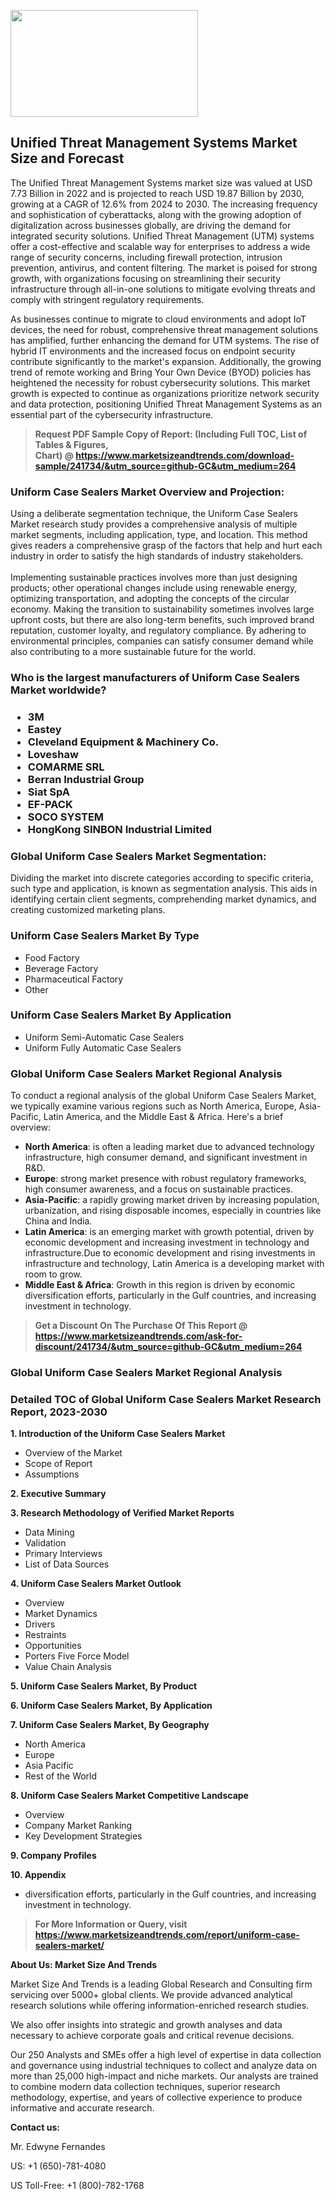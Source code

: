 <p><img class="alignnone size-medium wp-image-20088" src="https://ffe5etoiles.com/wp-content/uploads/2024/12/MST1-300x171.png" alt="" width="300" height="171" /></p><h2>Unified Threat Management Systems Market Size and Forecast</h2><p>The Unified Threat Management Systems market size was valued at USD 7.73 Billion in 2022 and is projected to reach USD 19.87 Billion by 2030, growing at a CAGR of 12.6% from 2024 to 2030. The increasing frequency and sophistication of cyberattacks, along with the growing adoption of digitalization across businesses globally, are driving the demand for integrated security solutions. Unified Threat Management (UTM) systems offer a cost-effective and scalable way for enterprises to address a wide range of security concerns, including firewall protection, intrusion prevention, antivirus, and content filtering. The market is poised for strong growth, with organizations focusing on streamlining their security infrastructure through all-in-one solutions to mitigate evolving threats and comply with stringent regulatory requirements.</p><p>As businesses continue to migrate to cloud environments and adopt IoT devices, the need for robust, comprehensive threat management solutions has amplified, further enhancing the demand for UTM systems. The rise of hybrid IT environments and the increased focus on endpoint security contribute significantly to the market's expansion. Additionally, the growing trend of remote working and Bring Your Own Device (BYOD) policies has heightened the necessity for robust cybersecurity solutions. This market growth is expected to continue as organizations prioritize network security and data protection, positioning Unified Threat Management Systems as an essential part of the cybersecurity infrastructure.</p></p><blockquote id="" class=""><strong>Request PDF Sample Copy of Report: (Including Full TOC, List of Tables &amp; Figures, Chart)&nbsp;@&nbsp;<strong><a href="https://www.marketsizeandtrends.com/download-sample/241734/&utm_source=github-GC&utm_medium=264" target="_blank">https://www.marketsizeandtrends.com/download-sample/241734/&utm_source=github-GC&utm_medium=264</a></strong></strong></blockquote><h3 id="" class="">Uniform Case Sealers Market&nbsp;Overview and Projection:</h3><p id="" class="">Using a deliberate segmentation technique, the Uniform Case Sealers Market research study provides a comprehensive analysis of multiple market segments, including application, type, and location. This method gives readers a comprehensive grasp of the factors that help and hurt each industry in order to satisfy the high standards of industry stakeholders. <br /> <br />Implementing sustainable practices involves more than just designing products; other operational changes include using renewable energy, optimizing transportation, and adopting the concepts of the circular economy. Making the transition to sustainability sometimes involves large upfront costs, but there are also long-term benefits, such improved brand reputation, customer loyalty, and regulatory compliance. By adhering to environmental principles, companies can satisfy consumer demand while also contributing to a more sustainable future for the world.</p><h3 id="" class="">Who is the largest manufacturers of&nbsp;Uniform Case Sealers Market worldwide?</h3><h3 class=""><p><ul><li>3M </li><li> Eastey </li><li> Cleveland Equipment & Machinery Co. </li><li> Loveshaw </li><li> COMARME SRL </li><li> Berran Industrial Group </li><li> Siat SpA </li><li> EF-PACK </li><li> SOCO SYSTEM </li><li> HongKong SINBON Industrial Limited</li></ul></p></h3><h3 id="" class="">Global&nbsp;Uniform Case Sealers Market Segmentation:</h3><p id="" class="">Dividing the market into discrete categories according to specific criteria, such type and application, is known as segmentation analysis. This aids in identifying certain client segments, comprehending market dynamics, and creating customized marketing plans.</p><h3 id="" class="">Uniform Case Sealers Market&nbsp;By Type</h3><p><p><ul><li>Food Factory</li><li> Beverage Factory</li><li> Pharmaceutical Factory</li><li> Other</p></li></ul></p></p><h3 id="" class="">Uniform Case Sealers Market&nbsp;By Application</h3><p class=""><p><ul><li>Uniform Semi-Automatic Case Sealers</li><li> Uniform Fully Automatic Case Sealers</li></ul></p></p><h3 id="" class="">Global Uniform Case Sealers Market Regional Analysis</h3><p id="" class="">To conduct a regional analysis of the global Uniform Case Sealers Market, we typically examine various regions such as North America, Europe, Asia-Pacific, Latin America, and the Middle East &amp; Africa. Here's a brief overview:</p><ul><li><strong>North America</strong>: is often a leading market due to advanced technology infrastructure, high consumer demand, and significant investment in R&amp;D.</li><li><strong>Europe</strong>: strong market presence with robust regulatory frameworks, high consumer awareness, and a focus on sustainable practices.</li><li><strong>Asia-Pacific</strong>: a rapidly growing market driven by increasing population, urbanization, and rising disposable incomes, especially in countries like China and India.</li><li><strong>Latin America</strong>: is an emerging market with growth potential, driven by economic development and increasing investment in technology and infrastructure.Due to economic development and rising investments in infrastructure and technology, Latin America is a developing market with room to grow.</li><li><strong>Middle East &amp; Africa</strong>: Growth in this region is driven by economic diversification efforts, particularly in the Gulf countries, and increasing investment in technology.</li></ul><blockquote id="" class=""><strong>Get a Discount On The Purchase Of This Report @ <strong><a href="https://www.marketsizeandtrends.com/ask-for-discount/241734/&utm_source=github-GC&utm_medium=264" target="_blank">https://www.marketsizeandtrends.com/ask-for-discount/241734/&utm_source=github-GC&utm_medium=264</a></strong></strong></blockquote><h3 id="" class="">Global Uniform Case Sealers Market Regional Analysis</h3><h3 id="" class="">Detailed TOC of Global Uniform Case Sealers Market Research Report, 2023-2030</h3><p id="" class=""><strong>1. Introduction of the Uniform Case Sealers Market</strong></p><ul><li>Overview of the Market</li><li>Scope of Report</li><li>Assumptions</li></ul><p id="" class=""><strong>2. Executive Summary</strong></p><p id="" class=""><strong>3. Research Methodology of Verified Market Reports</strong></p><ul><li>Data Mining</li><li>Validation</li><li>Primary Interviews</li><li>List of Data Sources</li></ul><p id="" class=""><strong>4. Uniform Case Sealers Market Outlook</strong></p><ul><li>Overview</li><li>Market Dynamics</li><li>Drivers</li><li>Restraints</li><li>Opportunities</li><li>Porters Five Force Model</li><li>Value Chain Analysis</li></ul><p id="" class=""><strong>5. Uniform Case Sealers Market, By Product</strong></p><p id="" class=""><strong>6. Uniform Case Sealers Market, By Application</strong></p><p id="" class=""><strong>7. Uniform Case Sealers Market, By Geography</strong></p><ul><li>North America</li><li>Europe</li><li>Asia Pacific</li><li>Rest of the World</li></ul><p id="" class=""><strong>8. Uniform Case Sealers Market Competitive Landscape</strong></p><ul><li>Overview</li><li>Company Market Ranking</li><li>Key Development Strategies</li></ul><p id="" class=""><strong>9. Company Profiles</strong></p><p id="" class=""><strong>10. Appendix</strong></p><ul><li>diversification efforts, particularly in the Gulf countries, and increasing investment in technology.</li></ul><blockquote id="" class=""><strong>For More Information or Query, visit <strong><strong><a href="https://www.marketsizeandtrends.com/report/uniform-case-sealers-market/" target="_blank">https://www.marketsizeandtrends.com/report/uniform-case-sealers-market/</a></strong></strong></strong></blockquote><p id="" class=""><strong>About Us: Market Size And Trends</strong></p><p id="" class="">Market Size And Trends is a leading Global Research and Consulting firm servicing over 5000+ global clients. We provide advanced analytical research solutions while offering information-enriched research studies.</p><p id="" class="">We also offer insights into strategic and growth analyses and data necessary to achieve corporate goals and critical revenue decisions.</p><p id="" class="">Our 250 Analysts and SMEs offer a high level of expertise in data collection and governance using industrial techniques to collect and analyze data on more than 25,000 high-impact and niche markets. Our analysts are trained to combine modern data collection techniques, superior research methodology, expertise, and years of collective experience to produce informative and accurate research.</p><p id="" class=""><strong>Contact us:</strong></p><p id="" class="">Mr. Edwyne Fernandes</p><p id="" class="">US: +1 (650)-781-4080</p><p id="" class="">US Toll-Free: +1 (800)-782-1768</p>
